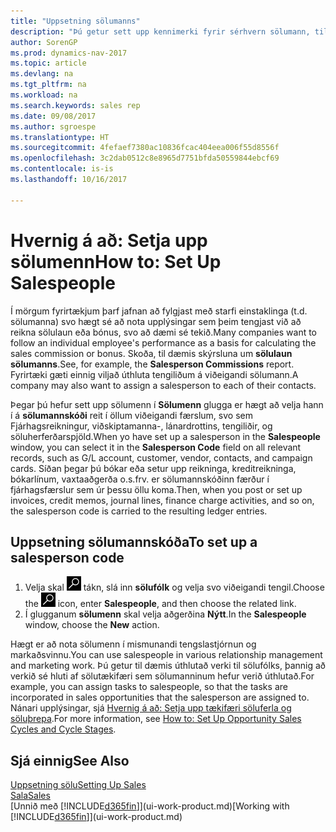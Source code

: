 ```yaml
---
title: "Uppsetning sölumanns"
description: "Þú getur sett upp kennimerki fyrir sérhvern sölumann, til að geta fylgst með frammistöðu einstakra sölumanna og úthlutað tengilið sölumanni."
author: SorenGP
ms.prod: dynamics-nav-2017
ms.topic: article
ms.devlang: na
ms.tgt_pltfrm: na
ms.workload: na
ms.search.keywords: sales rep
ms.date: 09/08/2017
ms.author: sgroespe
ms.translationtype: HT
ms.sourcegitcommit: 4fefaef7380ac10836fcac404eea006f55d8556f
ms.openlocfilehash: 3c2dab0512c8e8965d7751bfda50559844ebcf69
ms.contentlocale: is-is
ms.lasthandoff: 10/16/2017

---
```

# <a name="how-to-set-up-salespeople"></a><span data-ttu-id="ceff8-103">Hvernig á að: Setja upp sölumenn</span><span class="sxs-lookup"><span data-stu-id="ceff8-103">How to: Set Up Salespeople</span></span>
<span data-ttu-id="ceff8-104">Í mörgum fyrirtækjum þarf jafnan að fylgjast með starfi einstaklinga (t.d. sölumanna) svo hægt sé að nota upplýsingar sem þeim tengjast við að reikna sölulaun eða bónus, svo að dæmi sé tekið.</span><span class="sxs-lookup"><span data-stu-id="ceff8-104">Many companies want to follow an individual employee's performance as a basis for calculating the sales commission or bonus.</span></span> <span data-ttu-id="ceff8-105">Skoða, til dæmis skýrsluna um **sölulaun sölumanns**.</span><span class="sxs-lookup"><span data-stu-id="ceff8-105">See, for example, the **Salesperson Commissions** report.</span></span> <span data-ttu-id="ceff8-106">Fyrirtæki gæti einnig viljað úthluta tengiliðum á viðeigandi sölumann.</span><span class="sxs-lookup"><span data-stu-id="ceff8-106">A company may also want to assign a salesperson to each of their contacts.</span></span>

<span data-ttu-id="ceff8-107">Þegar þú hefur sett upp sölumenn í **Sölumenn** glugga er hægt að velja hann í á **sölumannskóði** reit í öllum viðeigandi færslum, svo sem Fjárhagsreikningur, viðskiptamanna-, lánardrottins, tengiliðir, og söluherferðarspjöld.</span><span class="sxs-lookup"><span data-stu-id="ceff8-107">When yo have set up a salesperson in the **Salespeople** window, you can select it in the **Salesperson Code** field on all relevant records, such as G/L account, customer, vendor, contacts, and campaign cards.</span></span> <span data-ttu-id="ceff8-108">Síðan þegar þú bókar eða setur upp reikninga, kreditreikninga, bókarlínum, vaxtaaðgerða o.s.frv. er sölumannskóðinn færður í fjárhagsfærslur sem úr þessu öllu koma.</span><span class="sxs-lookup"><span data-stu-id="ceff8-108">Then, when you post or set up invoices, credit memos, journal lines, finance charge activities, and so on, the salesperson code is carried to the resulting ledger entries.</span></span>

## <a name="to-set-up-a-salesperson-code"></a><span data-ttu-id="ceff8-109">Uppsetning sölumannskóða</span><span class="sxs-lookup"><span data-stu-id="ceff8-109">To set up a salesperson code</span></span>
1. <span data-ttu-id="ceff8-110">Velja skal ![Leit að síðu eða skýrslu](media/ui-search/search_small.png "Leit að síðu eða skýrslu táknið") tákn, slá inn **sölufólk** og velja svo viðeigandi tengil.</span><span class="sxs-lookup"><span data-stu-id="ceff8-110">Choose the ![Search for Page or Report](media/ui-search/search_small.png "Search for Page or Report icon") icon, enter **Salespeople**, and then choose the related link.</span></span>
2. <span data-ttu-id="ceff8-111">Í glugganum **sölumenn** skal velja aðgerðina **Nýtt**.</span><span class="sxs-lookup"><span data-stu-id="ceff8-111">In the **Salespeople** window, choose the **New** action.</span></span>

<span data-ttu-id="ceff8-112">Hægt er að nota sölumenn í mismunandi tengslastjórnun og markaðsvinnu.</span><span class="sxs-lookup"><span data-stu-id="ceff8-112">You can use salespeople in various relationship management and marketing work.</span></span> <span data-ttu-id="ceff8-113">Þú getur til dæmis úthlutað verki til sölufólks, þannig að verkið sé hluti af sölutækifæri sem sölumanninum hefur verið úthlutað.</span><span class="sxs-lookup"><span data-stu-id="ceff8-113">For example, you can assign tasks to salespeople, so that the tasks are incorporated in sales opportunities that the salesperson are assigned to.</span></span> <span data-ttu-id="ceff8-114">Nánari upplýsingar, sjá [Hvernig á að: Setja upp tækifæri söluferla og söluþrepa](marketing-how-setup-opportunity-sales-cycles-stages.md).</span><span class="sxs-lookup"><span data-stu-id="ceff8-114">For more information, see [How to: Set Up Opportunity Sales Cycles and Cycle Stages](marketing-how-setup-opportunity-sales-cycles-stages.md).</span></span>

## <a name="see-also"></a><span data-ttu-id="ceff8-115">Sjá einnig</span><span class="sxs-lookup"><span data-stu-id="ceff8-115">See Also</span></span>
[<span data-ttu-id="ceff8-116">Uppsetning sölu</span><span class="sxs-lookup"><span data-stu-id="ceff8-116">Setting Up Sales</span></span>](sales-setup-sales.md)  
[<span data-ttu-id="ceff8-117">Sala</span><span class="sxs-lookup"><span data-stu-id="ceff8-117">Sales</span></span>](sales-manage-sales.md)  
<span data-ttu-id="ceff8-118">[Unnið með [!INCLUDE[d365fin](includes/d365fin_md.md)]](ui-work-product.md)</span><span class="sxs-lookup"><span data-stu-id="ceff8-118">[Working with [!INCLUDE[d365fin](includes/d365fin_md.md)]](ui-work-product.md)</span></span>  

